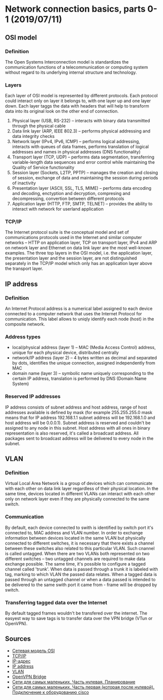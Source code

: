 # Network connection basics, parts 0-1 (2019/07/11)

## OSI model

### Definition
The Open Systems Interconnection model is standardizes the communication functions of a telecommunication or computing system without regard to its underlying internal structure and technology.

### Layers
Each layer of OSI model is represented by different protocols. Each protocol could interact only on layer it belongs to, with one layer up and one layer down. Each layer taggs the data with headers that will help to transform data into its original look on the other end of connection.
1. Physical layer (USB, RS-232) – interacts with binary data transmitted through the physical cable
2. Data link layer (ARP, IEEE 802.3) – performs physical addressing and data integrity checks
3. Network layer (IPv4, IPv6, ICMP) – performs logical addressing, interacts with queues of data frames, performs translation of logical addresses and names in physical addresses (DNS functionality)
4. Transport layer (TCP, UDP) – performs data segmentation, transferring variable-length data sequences and error control while maintaining the Quality of Service functionality
5. Session layer (Sockets, L2TP, PPTP) – manages the creation and closing of session, exchange of data and maintaining the session during periods of inactivity
6. Presentation layer (ASCII, SSL, TLS, MIME) – performs data encoding and decoding, enctyption and decryption, compresing and decompressing, convertion between different protocols
7. Application layer (HTTP, FTP, SMTP, TELNET) – provides the ability to interact with network for userland application

### TCP/IP
The Internet protocol suite is the conceptual model and set of communications protocols used in the Internet and similar computer networks – HTTP on application layer, TCP on transport layer, IPv4 and ARP on network layer and Ethernet on data link layer are the most well-known examples. The three top layers in the OSI model, i.e. the application layer, the presentation layer and the session layer, are not distinguished separately in the TCP/IP model which only has an application layer above the transport layer.

## IP address

### Definition
An Internet Protocol address is a numerical label assigned to each device connected to a computer network that uses the Internet Protocol for communication. This label allows to uniqly identify each node (host) in the composite network.

### Address types
- local/physical address (layer 1) – MAC (Media Access Control) address, unique for each physical device, distributed centrally
- network/IP address (layer 2) – 4 bytes written as decimal and separated by dots, identifies the unique connection, assigned independently from MAC
- domain name (layer 3) – symbolic name uniquely corresponding to the certain IP address, translation is performed by DNS (Domain Name System)

### Reserved IP addresses
IP address consists of subnet address and host address, range of host addresses available is defined by mask (for example 255.255.255.0 mask means that for IP address 192.168.1.1 subnet address will be 192.168.1.0 and host address will be 0.0.0.1). Subnet address is reserved and couldn't be assigned to any node in this subnet. Host address with all ones in binary representation is also reserved, it's called a broadcast address. All packages sent to broadcast address will be delivered to every node in the subnet.

## VLAN

### Definition
Virtual Local Area Network is a group of devices which can communicate with each other on data link layer regardless of their physical location. In the same time, devices located in different VLANs can interact with each other only on network layer even if they are physically connected to the same switch.

### Communication
By default, each device connected to swith is identified by switch port it's connected to, MAC address and VLAN number. In order to exchange information between devices located in the same VLAN but physically connected to different switches, it is necessary that there exists a channel between these switches also related to this particular VLAN. Such cnannel is called untagged. When there are two VLANs both represented on two different switches – two untagged channels are required to make data exchange possible. The same time, it's possible to configure a tagged channel called 'trunk'. When data is passed through a trunk it is labeled with tag, marking to which VLAN the passed data relates. When a tagged data is passed through an untagged channel or when a data passed is intended to be delivered to the same swith port it came from - frame will be dropped by switch.

### Transferring tagged data over the Internet
By default tagged frames wouldn't be transfered over the internet. The easyest way to save tags is to transfer data over the VPN bridge (VTun or OpenVPN).

## Sources
- [Сетевая модель OSI](https://ru.wikipedia.org/wiki/Сетевая_модель_OSI)
- [TCP/IP](https://ru.wikipedia.org/wiki/TCP/IP)
- [IP-адрес](http://xgu.ru/wiki/IP-адрес)
- [IP address](https://en.wikipedia.org/wiki/IP_address)
- [VLAN](http://xgu.ru/wiki/VLAN)
- [OpenVPN Bridge](http://xgu.ru/wiki/OpenVPN_Bridge)
- [Сети для самых маленьких. Часть нулевая. Планирование](https://linkmeup.ru/blog/11.html)
- [Сети для самых маленьких. Часть первая (которая после нулевой). Подключение к оборудованию cisco](https://linkmeup.ru/blog/12.html)